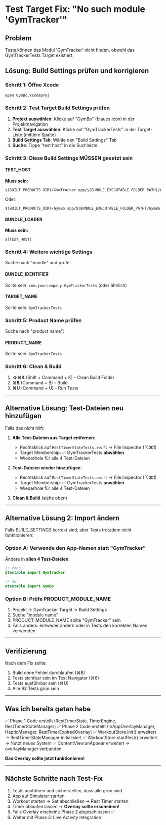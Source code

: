 # Test Target Fix: "No such module 'GymTracker'"

## Problem
Tests können das Modul 'GymTracker' nicht finden, obwohl das GymTrackerTests Target existiert.

## Lösung: Build Settings prüfen und korrigieren

### Schritt 1: Öffne Xcode
```bash
open GymBo.xcodeproj
```

### Schritt 2: Test Target Build Settings prüfen

1. **Projekt auswählen**: Klicke auf "GymBo" (blaues Icon) in der Projektnavigation
2. **Test Target auswählen**: Klicke auf "GymTrackerTests" in der Target-Liste (mittlere Spalte)
3. **Build Settings Tab**: Wähle den "Build Settings" Tab
4. **Suche**: Tippe "test host" in die Suchleiste

### Schritt 3: Diese Build Settings MÜSSEN gesetzt sein

#### TEST_HOST
**Muss sein:**
```
$(BUILT_PRODUCTS_DIR)/GymTracker.app/$(BUNDLE_EXECUTABLE_FOLDER_PATH)/GymTracker
```

Oder:
```
$(BUILT_PRODUCTS_DIR)/GymBo.app/$(BUNDLE_EXECUTABLE_FOLDER_PATH)/GymBo
```

#### BUNDLE_LOADER
**Muss sein:**
```
$(TEST_HOST)
```

### Schritt 4: Weitere wichtige Settings

Suche nach "bundle" und prüfe:

#### BUNDLE_IDENTIFIER
Sollte sein: `com.yourcompany.GymTrackerTests` (oder ähnlich)

#### TARGET_NAME
Sollte sein: `GymTrackerTests`

### Schritt 5: Product Name prüfen

Suche nach "product name":

#### PRODUCT_NAME
Sollte sein: `GymTrackerTests`

### Schritt 6: Clean & Build

1. **⇧⌘K** (Shift + Command + K) - Clean Build Folder
2. **⌘B** (Command + B) - Build
3. **⌘U** (Command + U) - Run Tests

---

## Alternative Lösung: Test-Dateien neu hinzufügen

Falls das nicht hilft:

1. **Alle Test-Dateien aus Target entfernen**:
   - Rechtsklick auf `RestTimerStateTests.swift` → File Inspector (⌥⌘1)
   - Target Membership: ✅ GymTrackerTests **abwählen**
   - Wiederhole für alle 4 Test-Dateien

2. **Test-Dateien wieder hinzufügen**:
   - Rechtsklick auf `RestTimerStateTests.swift` → File Inspector (⌥⌘1)
   - Target Membership: ✅ GymTrackerTests **anwählen**
   - Wiederhole für alle 4 Test-Dateien

3. **Clean & Build** (siehe oben)

---

## Alternative Lösung 2: Import ändern

Falls BUILD_SETTINGS korrekt sind, aber Tests trotzdem nicht funktionieren:

### Option A: Verwende den App-Namen statt "GymTracker"

Ändere in **allen 4 Test-Dateien**:
```swift
// Von:
@testable import GymTracker

// Zu:
@testable import GymBo
```

### Option B: Prüfe PRODUCT_MODULE_NAME

1. Projekt → GymTracker Target → Build Settings
2. Suche "module name"
3. PRODUCT_MODULE_NAME sollte "GymTracker" sein
4. Falls anders: entweder ändern oder in Tests den korrekten Namen verwenden

---

## Verifizierung

Nach dem Fix sollte:
1. Build ohne Fehler durchlaufen (⌘B)
2. Tests sichtbar sein im Test Navigator (⌘6)
3. Tests ausführbar sein (⌘U)
4. Alle 93 Tests grün sein

---

## Was ich bereits getan habe

✅ Phase 1 Code erstellt (RestTimerState, TimerEngine, RestTimerStateManager)
✅ Phase 2 Code erstellt (InAppOverlayManager, HapticManager, RestTimerExpiredOverlay)
✅ WorkoutStore.init() erweitert → RestTimerStateManager initialisiert
✅ WorkoutStore.startRest() erweitert → Nutzt neues System
✅ ContentView.onAppear erweitert → overlayManager verbunden

**Das Overlay sollte jetzt funktionieren!**

---

## Nächste Schritte nach Test-Fix

1. Tests ausführen und sicherstellen, dass alle grün sind
2. App auf Simulator starten
3. Workout starten → Set abschließen → Rest Timer starten
4. Timer ablaufen lassen → **Overlay sollte erscheinen!**
5. Falls Overlay erscheint: Phase 2 abgeschlossen ✅
6. Weiter mit Phase 3: Live Activity Integration

